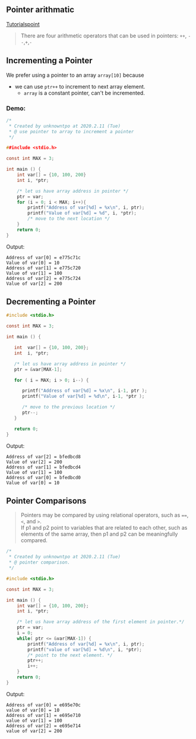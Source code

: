 ## Pointer arithmatic
[Tutorialspoint](https://www.tutorialspoint.com/cprogramming/c_pointer_arithmetic.htm)
>There are four arithmetic operators that can be used in pointers:
>```++```, ```--```,```+```,```-```

## Incrementing a Pointer

We prefer using a pointer to an array ```array[10]``` because
* we can use ```ptr++``` to increment to next array element.
    * ```array``` is a constant pointer, can't be incremented.

### Demo:
```c
/*
 * Created by unknowntpo at 2020.2.11 (Tue)
 * @ use pointer to array to increment a pointer
 */

##include <stdio.h>

const int MAX = 3;

int main () {
    int var[] = {10, 100, 200}
    int i, *ptr;

    /* let us have array address in pointer */
    ptr = var;
    for (i = 0; i < MAX; i++){
        printf("Address of var[%d] = %x\n", i, ptr);
        printf("Value of var[%d] = %d", i, *ptr);
        /* move to the next location */
    }
    return 0;
}

```
Output:
```
Address of var[0] = e775c71c
Value of var[0] = 10
Address of var[1] = e775c720
Value of var[1] = 100
Address of var[2] = e775c724
Value of var[2] = 200
```

## Decrementing a Pointer
```c
#include <stdio.h>

const int MAX = 3;

int main () {

   int  var[] = {10, 100, 200};
   int  i, *ptr;

   /* let us have array address in pointer */
   ptr = &var[MAX-1];

   for ( i = MAX; i > 0; i--) {

      printf("Address of var[%d] = %x\n", i-1, ptr );
      printf("Value of var[%d] = %d\n", i-1, *ptr );

      /* move to the previous location */
      ptr--;
   }

   return 0;
}
```
Output:
```
Address of var[2] = bfedbcd8
Value of var[2] = 200
Address of var[1] = bfedbcd4
Value of var[1] = 100
Address of var[0] = bfedbcd0
Value of var[0] = 10
```
## Pointer Comparisons
>Pointers may be compared by using relational operators, such as ```==```, ```<```, and ```>```.<br>
If p1 and p2 point to variables that are related to each other, such as elements of the same array, then p1 and p2 can be meaningfully compared.


```c
/*
 * Created by unknowntpo at 2020.2.11 (Tue)
 * @ pointer comparison.
 */

#include <stdio.h>

const int MAX = 3;

int main () {
    int var[] = {10, 100, 200};
    int i, *ptr;

    /* let us have array address of the first element in pointer.*/
    ptr = var;
    i = 0;
    while( ptr <= &var[MAX-1]) {
        printf("Address of var[%d] = %x\n", i, ptr);
        printf("value of var[%d] = %d\n", i, *ptr);
        /* point to the next element. */
        ptr++;
        i++;
    }
    return 0;
}
```


Output:
```
Address of var[0] = e695e70c
value of var[0] = 10
Address of var[1] = e695e710
value of var[1] = 100
Address of var[2] = e695e714
value of var[2] = 200
```
